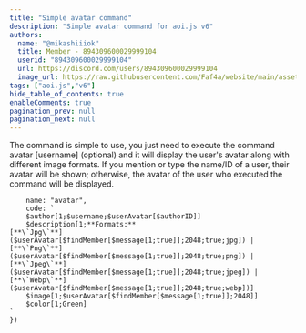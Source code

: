 ```yaml
---
title: "Simple avatar command"
description: "Simple avatar command for aoi.js v6"
authors:
  name: "@mikashiiiok"
  title: Member - 894309600029999104
  userid: "894309600029999104"
  url: https://discord.com/users/894309600029999104
  image_url: https://raw.githubusercontent.com/Faf4a/website/main/assets/images/avatars/894309600029999104.png
tags: ["aoi.js","v6"]
hide_table_of_contents: true
enableComments: true
pagination_prev: null
pagination_next: null
---
```


The command is simple to use, you just need to execute the command <prefix>avatar [username] (optional) and it will display the user's avatar along with different image formats. If you mention or type the name/ID of a user, their avatar will be shown; otherwise, the avatar of the user who executed the command will be displayed.

```module.exports = ({
	name: "avatar",
    code: `
	$author[1;$username;$userAvatar[$authorID]]
	$description[1;**Formats:**
[**\`Jpg\`**]($userAvatar[$findMember[$message[1;true]];2048;true;jpg]) | [**\`Png\`**]($userAvatar[$findMember[$message[1;true]];2048;true;png]) | [**\`Jpeg\`**]($userAvatar[$findMember[$message[1;true]];2048;true;jpeg]) | [**\`Webp\`**]($userAvatar[$findMember[$message[1;true]];2048;true;webp])]
	$image[1;$userAvatar[$findMember[$message[1;true]];2048]]
	$color[1;Green]
`
})